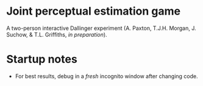 # Joint perceptual estimation game

A two-person interactive Dallinger experiment (A. Paxton, T.J.H. Morgan, J. Suchow, & T.L. Griffiths, *in preparation*).

# Startup notes

* For best results, debug in a *fresh* incognito window after changing code.

